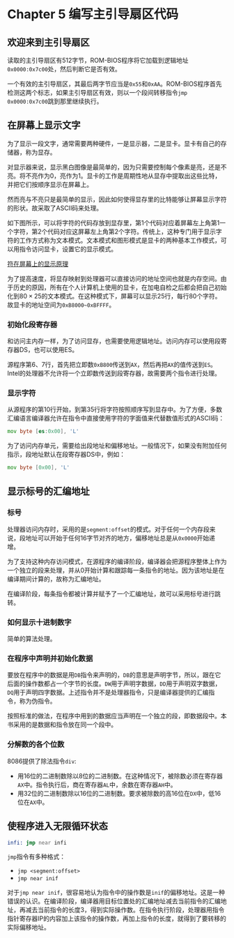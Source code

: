 # Chapter 5 编写主引导扇区代码

## 欢迎来到主引导扇区

读取的主引导扇区有512字节，ROM-BIOS程序将它加载到逻辑地址`0x0000:0x7c00`处，然后判断它是否有效。

一个有效的主引导扇区，其最后两字节应当是`0x55`和`0xAA`。ROM-BIOS程序首先检测这两个标志，如果主引导扇区有效，则以一个段间转移指令`jmp 0x0000:0x7c00`跳到那里继续执行。

## 在屏幕上显示文字

为了显示一段文字，通常需要两种硬件，一是显示器，二是显卡。显卡有自己的存储器，称为显存。

对显示器来说，显示黑白图像是最简单的，因为只需要控制每个像素是亮，还是不亮。将不亮作为0，亮作为1。显卡的工作是周期性地从显存中提取出这些比特，并把它们按顺序显示在屏幕上。

然而亮与不亮只是最简单的显示，因此如何使得显存里的比特能够让屏幕显示字符的形状。故采取了ASCII码来处理。

如下图所示，可以将字符的代码存放到显存里，第1个代码对应着屏幕左上角第1一个字符，第2个代码对应这屏幕左上角第2个字符。传统上，这种专门用于显示字符的工作方式称为文本模式。文本模式和图形模式是显卡的两种基本工作模式，可以用指令访问显卡，设置它的显示模式。

[符在屏幕上的显示原理](https://s2.loli.net/2022/03/13/zAv2WwLqK7mCFHo.png)

为了提高速度，将显存映射到处理器可以直接访问的地址空间也就是内存空间。由于历史的原因，所有在个人计算机上使用的显卡，在加电自检之后都会把自己初始化到$80 \times 25$的文本模式。在这种模式下，屏幕可以显示25行，每行80个字符。故显卡的地址空间为`0xB8000~0xBFFFF`。

### 初始化段寄存器

和访问主内存一样，为了访问显存，也需要使用逻辑地址。访问内存可以使用段寄存器DS，也可以使用ES。

源程序第6、7行，首先把立即数`0xB800`传送到`AX`，然后再把`AX`的值传送到`ES`。 Intel的处理器不允许将一个立即数传送到段寄存器，故需要两个指令进行处理。

### 显示字符

从源程序的第10行开始，到第35行将字符按照顺序写到显存中。为了方便，多数汇编语言编译器允许在指令中直接使用字符的字面值来代替数值形式的ASCII码：

```asm
mov byte [es:0x00], 'L'
```

为了访问内存单元，需要给出段地址和偏移地址。一般情况下，如果没有附加任何指示，段地址默认在段寄存器DS中，例如：

```asm
mov byte [0x00], 'L'
```

## 显示标号的汇编地址

### 标号

处理器访问内存时，采用的是`segment:offset`的模式。对于任何一个内存段来说，段地址可以开始于任何16字节对齐的地方，偏移地址总是从`0x0000`开始递增。

为了支持这种内存访问模式，在源程序的编译阶段，编译器会把源程序整体上作为一个独立的段来处理，并从0开始计算和跟踪每一条指令的地址。因为该地址是在编译期间计算的，故称为汇编地址。

在编译阶段，每条指令都被计算并赋予了一个汇编地址，故可以采用标号进行跳转。  

### 如何显示十进制数字

简单的算法处理。

### 在程序中声明并初始化数据

要放在程序中的数据是用`DB`指令来声明的，`DB`的意思是声明字节，所以，跟在它后面的操作数都占一个字节的长度。`DW`用于声明字数据，`DD`用于声明双字数据，`DQ`用于声明四字数据。上述指令并不是处理器指令，只是编译器提供的汇编指令，称为伪指令。

按照标准的做法，在程序中用到的数据应当声明在一个独立的段，即数据段中。本书采用的是数据和指令放在同一个段中。

### 分解数的各个位数

8086提供了除法指令`div`:

+ 用16位的二进制数除以8位的二进制数。在这种情况下，被除数必须在寄存器`AX`中。指令执行后，商在寄存器`AL`中，余数在寄存器`AH`中。
+ 用32位的二进制数除以16位的二进制数。要求被除数的高16位在`DX`中，低16位在`AX`中。

## 使程序进入无限循环状态

```asm
infi: jmp near infi
```

`jmp`指令有多种格式：

+ `jmp <segment:offset>`
+ `jmp near inif`

对于`jmp near inif`，很容易地认为指令中的操作数是`inif`的偏移地址。这是一种错误的认识。在编译阶段，编译器用目标位置处的汇编地址减去当前指令的汇编地址，再减去当前指令的长度3，得到实际操作数。在指令执行阶段，处理器用指令指针寄存器IP的内容加上该指令的操作数，再加上指令的长度，就得到了要转移的实际偏移地址。
